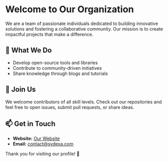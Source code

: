 # Welcome to Our Organization

We are a team of passionate individuals dedicated to building innovative solutions and fostering a collaborative community. Our mission is to create impactful projects that make a difference.

## 🌟 What We Do
- Develop open-source tools and libraries
- Contribute to community-driven initiatives
- Share knowledge through blogs and tutorials

## 🤝 Join Us
We welcome contributors of all skill levels. Check out our repositories and feel free to open issues, submit pull requests, or share ideas.

## 📫 Get in Touch
- **Website:** [Our Website](https://sydexa.com)
- **Email:** contact@sydexa.com

Thank you for visiting our profile! 🚀